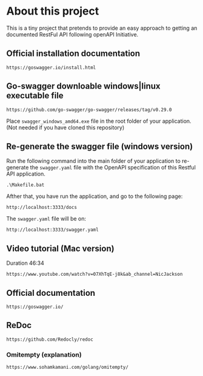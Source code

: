 # About this project

This is a tiny project that pretends to provide an easy approach to getting an documented RestFul API following openAPI Initiative.

## Official installation documentation

```
https://goswagger.io/install.html
```

## Go-swagger downloable windows|linux executable file

```
https://github.com/go-swagger/go-swagger/releases/tag/v0.29.0
```

Place `swagger_windows_amd64.exe` file in the root folder of your application. (Not needed if you have cloned this repository)

## Re-generate the swagger file (windows version)

Run the following command into the main folder of your application to re-generate the `swagger.yaml` file with the OpenAPI specification of this Restful API application.

```
.\Makefile.bat
```

Afther that, you have run the application, and go to the following page:
```
http://localhost:3333/docs
```

The `swagger.yaml` file will be on:
```
http://localhost:3333/swagger.yaml
```



## Video tutorial (Mac version)

Duration 46:34

```
https://www.youtube.com/watch?v=07XhTqE-j8k&ab_channel=NicJackson
```

## Official documentation

```
https://goswagger.io/
```

## ReDoc
```
https://github.com/Redocly/redoc
```

### Omitempty (explanation)

```
https://www.sohamkamani.com/golang/omitempty/
```
